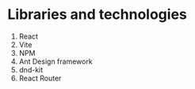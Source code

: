 # Libraries and technologies
1. React
2. Vite
3. NPM
4. Ant Design framework
5. dnd-kit
6. React Router